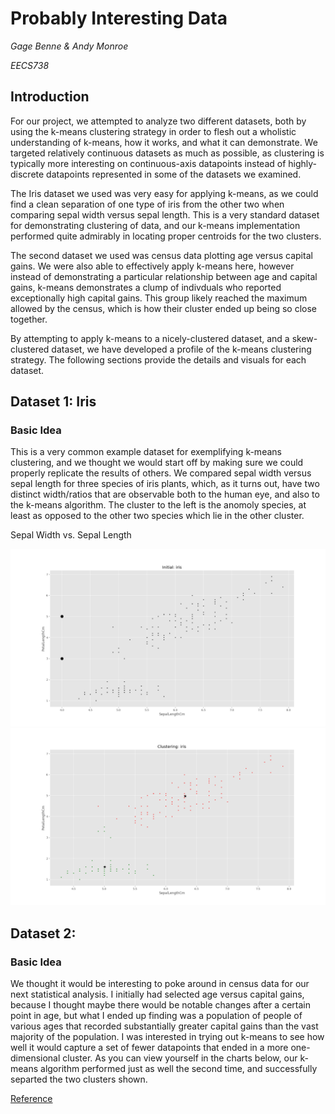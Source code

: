 # Probably Interesting Data
*Gage Benne & Andy Monroe*

*EECS738*

## Introduction
For our project, we attempted to analyze two different datasets, both by using the k-means clustering strategy in order to flesh out a wholistic understanding of k-means, how it works, and what it can demonstrate. We targeted relatively continuous datasets as much as possible, as clustering is typically more interesting on continuous-axis datapoints instead of highly-discrete datapoints represented in some of the datasets we examined.

The Iris dataset we used was very easy for applying k-means, as we could find a clean separation of one type of iris from the other two when comparing sepal width versus sepal length. This is a very standard dataset for demonstrating clustering of data, and our k-means implementation performed quite admirably in locating proper centroids for the two clusters.

The second dataset we used was census data plotting age versus capital gains. We were also able to effectively apply k-means here, however instead of demonstrating a particular relationship between age and capital gains, k-means demonstrates a clump of indivduals who reported exceptionally high capital gains. This group likely reached the maximum allowed by the census, which is how their cluster ended up being so close together.

By attempting to apply k-means to a nicely-clustered dataset, and a skew-clustered dataset, we have developed a profile of the k-means clustering strategy. The following sections provide the details and visuals for each dataset.

## Dataset 1: Iris
### Basic Idea
This is a very common example dataset for exemplifying k-means clustering, and we thought we would start off by making sure we could properly replicate the results of others. We compared sepal width versus sepal length for three species of iris plants, which, as it turns out, have two distinct width/ratios that are observable both to the human eye, and also to the k-means algorithm. The cluster to the left is the anomoly species, at least as opposed to the other two species which lie in the other cluster. 

Sepal Width vs. Sepal Length

![Initial](iris/SepalLengthCm_PetalLengthCm_initial.png)
![Initial](iris/SepalLengthCm_PetalLengthCm_clustering.png)




## Dataset 2:
### Basic Idea
We thought it would be interesting to poke around in census data for our next statistical analysis. I initially had selected age versus capital gains, because I thought maybe there would be notable changes after a certain point in age, but what I ended up finding was a population of people of various ages that recorded substantially greater capital gains than the vast majority of the population. I was interested in trying out k-means to see how well it would capture a set of fewer datapoints that ended in a more one-dimensional cluster. As you can view yourself in the charts below, our k-means algorithm performed just as well the second time, and successfully separted the two clusters shown.

[Reference](https://mubaris.com/posts/kmeans-clustering/)

